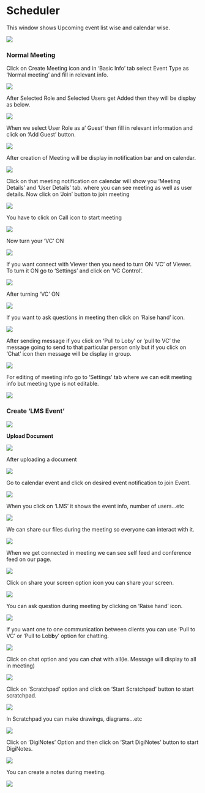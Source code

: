 # Scheduler

This window shows Upcoming event list wise and calendar wise.

![](../.gitbook/assets/image%20%28182%29.png)

###  **Normal Meeting**

Click on Create Meeting icon and in ‘Basic Info’ tab select Event Type as ‘Normal meeting’ and fill in relevant info.

![](../.gitbook/assets/image%20%28212%29.png)

After Selected Role and Selected Users get Added then they will be display as below.

![](../.gitbook/assets/image%20%28300%29.png)

When we select User Role as a’ Guest’ then fill in relevant information and click on ‘Add Guest’ button.

![](../.gitbook/assets/image%20%28178%29.png)

After creation of Meeting will be display in notification bar and on calendar.

![](../.gitbook/assets/image%20%28132%29.png)

Click on that meeting notification on calendar will show you ‘Meeting Details’ and ‘User Details’ tab. where you can see meeting as well as user details. Now click on ‘Join’ button to join meeting

![](../.gitbook/assets/image%20%28144%29.png)

You have to click on Call icon to start meeting

![](../.gitbook/assets/image%20%28169%29.png)

Now turn your ‘VC’ ON

![](../.gitbook/assets/image%20%28118%29.png)

If you want connect with Viewer then you need to turn ON ‘VC’ of Viewer. To turn it ON go to ‘Settings’ and click on ‘VC Control’.

![](../.gitbook/assets/image%20%28227%29.png)

After turning ‘VC’ ON

![](../.gitbook/assets/image%20%28121%29.png)

If you want to ask questions in meeting then click on ‘Raise hand’ icon.

![](../.gitbook/assets/image%20%28252%29.png)

After sending message if you click on ‘Pull to Loby’ or ‘pull to VC’ the message going to send to that particular person only but if you click on ‘Chat’ icon then message will be display in group.

![](../.gitbook/assets/image%20%28196%29.png)

For editing of meeting info go to ‘Settings’ tab where we can edit meeting info but meeting type is not editable.

![](../.gitbook/assets/image%20%2887%29.png)

###  **Create ‘LMS Event’**

![](../.gitbook/assets/image%20%28140%29.png)

 **Upload Document**

![](../.gitbook/assets/image%20%28237%29.png)

After uploading a document

![](../.gitbook/assets/image%20%28115%29.png)

Go to calendar event and click on desired event notification to join Event.

![](../.gitbook/assets/image%20%2878%29.png)

When you click on ‘LMS’ it shows the event info, number of users…etc

![](../.gitbook/assets/image%20%288%29.png)

We can share our files during the meeting so everyone can interact with it.

![](../.gitbook/assets/image%20%28305%29.png)

When we get connected in meeting we can see self feed and conference feed on our page.

![](../.gitbook/assets/image%20%28188%29.png)

Click on share your screen option icon you can share your screen.

![](../.gitbook/assets/image%20%28248%29.png)

You can ask question during meeting by clicking on ‘Raise hand’ icon.

![](../.gitbook/assets/image%20%28136%29.png)

If you want one to one communication between clients you can use ‘Pull to VC’ or ‘Pull to Lob**b**y’ option for chatting.

![](../.gitbook/assets/image%20%28298%29.png)

Click on chat option and you can chat with all\(ie. Message will display to all in meeting\)

![](../.gitbook/assets/image%20%28257%29.png)

Click on ‘Scratchpad’ option and click on ‘Start Scratchpad’ button to start scratchpad.

![](../.gitbook/assets/image%20%2881%29.png)

In Scratchpad you can make drawings, diagrams…etc

![](../.gitbook/assets/image%20%2869%29.png)

Click on ‘DigiNotes’ Option and then click on ‘Start DigiNotes’ button to start DigiNotes.

![](../.gitbook/assets/image%20%28107%29.png)

You can create a notes during meeting.

![](../.gitbook/assets/image%20%28275%29.png)



